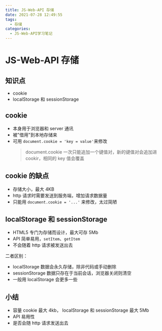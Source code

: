 ```yaml
---
title: JS-Web-API 存储
date: 2021-07-28 12:49:55
tags:
  - 存储
categories:
  - JS-Web-API学习笔记
---
```


# JS-Web-API 存储

## 知识点

- cookie
- localStorage 和 sessionStorage

## cookie

- 本身用于浏览器和 server 通讯
- 被"借用"到本地存储来
- 可用 `document.cookie = 'key = value'`来修改
  > document.cookie 一次只能追加一个键值对，新的键值对会追加进 cookir，相同的 key 值会覆盖

## cookie 的缺点

- 存储大小，最大 4KB
- http 请求时需要发送到服务端，增加请求数据量
- 只能用 `document.cookie = '...'` 来修改，太过简陋

## localStorage 和 sessionStorage

- HTML5 专门为存储而设计，最大可存 5Mb
- API 简单易用，`setItem`、`getItem`
- 不会随着 http 请求被发送出去

二者区别：

- localStorage 数据会永久存储，除非代码或手动删除
- sessionStorage 数据只存在于当前会话，浏览器关闭则清空
- 一般用 localStorage 会更多一些

## 小结

- 容量 cookie 最大 4kb， localStorage 和 sessionStorage 最大 5Mb
- API 易用性
- 是否会随 http 请求发送出去
